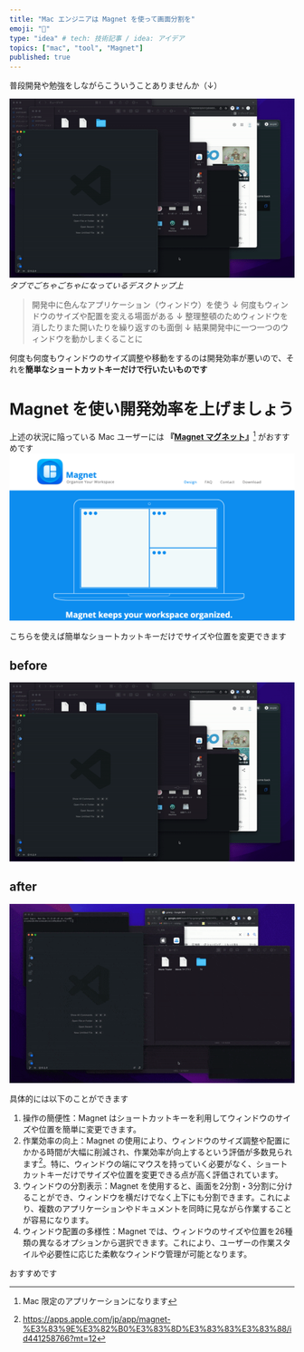 ```yaml
---
title: "Mac エンジニアは Magnet を使って画面分割を"
emoji: "🧲"
type: "idea" # tech: 技術記事 / idea: アイデア
topics: ["mac", "tool", "Magnet"]
published: true
---
```



普段開発や勉強をしながらこういうことありませんか（↓）


![GIF画像](/images/magnet/before_desktop.gif)
*タブでごちゃごちゃになっているデスクトップ上*


> 開発中に色んなアプリケーション（ウィンドウ）を使う
> ↓
> 何度もウィンドウのサイズや配置を変える場面がある
> ↓ 
> 整理整頓のためウィンドウを消したりまた開いたりを繰り返すのも面倒 
> ↓ 
> 結果開発中に一つ一つのウィンドウを動かしまくることに


何度も何度もウィンドウのサイズ調整や移動をするのは開発効率が悪いので、それを**簡単なショートカットキーだけで行いたいものです**


# Magnet を使い開発効率を上げましょう

上述の状況に陥っている Mac ユーザーには **『[**Magnet マグネット**](https://magnet.crowdcafe.com/)』**[^1] がおすすめです
![Magnet 画像](/images/magnet/magnet.png)

こちらを使えば簡単なショートカットキーだけでサイズや位置を変更できます


## before
![GIF画像](/images/magnet/before.gif)
## after
![GIF画像](/images/magnet/after.gif)

具体的には以下のことができます
1. 操作の簡便性：Magnet はショートカットキーを利用してウィンドウのサイズや位置を簡単に変更できます。
2. 作業効率の向上：Magnet の使用により、ウィンドウのサイズ調整や配置にかかる時間が大幅に削減され、作業効率が向上するという評価が多数見られます[^2]。特に、ウィンドウの端にマウスを持っていく必要がなく、ショートカットキーだけでサイズや位置を変更できる点が高く評価されています。 
3. ウィンドウの分割表示：Magnet を使用すると、画面を2分割・3分割に分けることができ、ウィンドウを横だけでなく上下にも分割できます。これにより、複数のアプリケーションやドキュメントを同時に見ながら作業することが容易になります。
4. ウィンドウ配置の多様性：Magnet では、ウィンドウのサイズや位置を26種類の異なるオプションから選択できます。これにより、ユーザーの作業スタイルや必要性に応じた柔軟なウィンドウ管理が可能となります。

おすすめです



[^1]: Mac 限定のアプリケーションになります
[^2]: https://apps.apple.com/jp/app/magnet-%E3%83%9E%E3%82%B0%E3%83%8D%E3%83%83%E3%83%88/id441258766?mt=12
